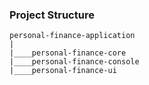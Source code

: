 ### Project Structure
```
personal-finance-application
|
|____personal-finance-core
|____personal-finance-console
|____personal-finance-ui
```
